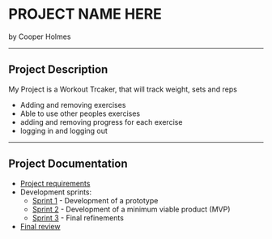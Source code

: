 # PROJECT NAME HERE

by Cooper Holmes


---

## Project Description

My Project is a Workout Trcaker, that will track weight, sets and reps

- Adding and removing exercises
- Able to use other peoples exercises
- adding and removing progress for each exercise
- logging in and logging out


---

## Project Documentation

- [Project requirements](0-requirements.md)
- Development sprints:
    - [Sprint 1](1-sprint-1-prototype.md) - Development of a prototype
    - [Sprint 2](2-sprint-2-mvp.md) - Development of a minimum viable product (MVP)
    - [Sprint 3](3-sprint-3-refinement.md) - Final refinements
- [Final review](4-review.md)